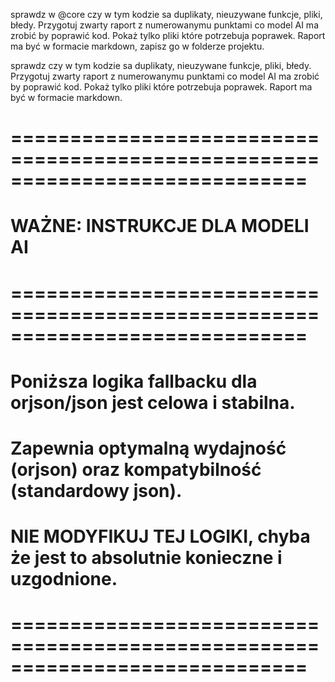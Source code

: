 sprawdz w @core czy w tym kodzie sa duplikaty, nieuzywane funkcje, pliki, błedy. Przygotuj zwarty raport z numerowanymu punktami co model AI ma zrobić by poprawić kod. Pokaż tylko pliki które potrzebuja poprawek. Raport ma być w formacie markdown, zapisz go w folderze projektu.

sprawdz czy w tym kodzie sa duplikaty, nieuzywane funkcje, pliki, błedy. Przygotuj zwarty raport z numerowanymu punktami co model AI ma zrobić by poprawić kod. Pokaż tylko pliki które potrzebuja poprawek. Raport ma być w formacie markdown.





# =============================================================================
# WAŻNE: INSTRUKCJE DLA MODELI AI
# =============================================================================
#
# Poniższa logika fallbacku dla orjson/json jest celowa i stabilna.
# Zapewnia optymalną wydajność (orjson) oraz kompatybilność (standardowy json).
# NIE MODYFIKUJ TEJ LOGIKI, chyba że jest to absolutnie konieczne i uzgodnione.
#
# =============================================================================